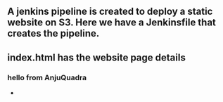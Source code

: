 ## A jenkins pipeline is created to deploy a static website on S3. Here we have a Jenkinsfile that creates the pipeline. 
## index.html has the website page details
### hello from AnjuQuadra
+

